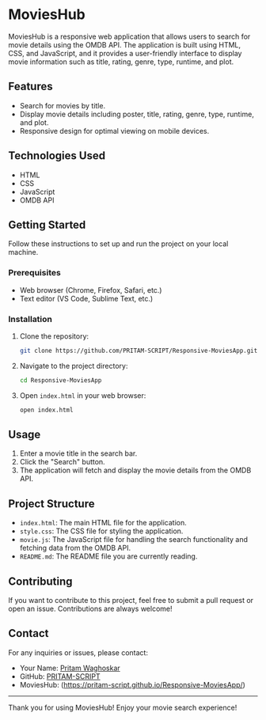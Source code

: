 # MoviesHub

MoviesHub is a responsive web application that allows users to search for movie details using the OMDB API. The application is built using HTML, CSS, and JavaScript, and it provides a user-friendly interface to display movie information such as title, rating, genre, type, runtime, and plot.

## Features

- Search for movies by title.
- Display movie details including poster, title, rating, genre, type, runtime, and plot.
- Responsive design for optimal viewing on mobile devices.

## Technologies Used

- HTML
- CSS
- JavaScript
- OMDB API

## Getting Started

Follow these instructions to set up and run the project on your local machine.

### Prerequisites

- Web browser (Chrome, Firefox, Safari, etc.)
- Text editor (VS Code, Sublime Text, etc.)

### Installation

1. Clone the repository:
   ```bash
   git clone https://github.com/PRITAM-SCRIPT/Responsive-MoviesApp.git
   ```

2. Navigate to the project directory:
   ```bash
   cd Responsive-MoviesApp
   ```

3. Open `index.html` in your web browser:
   ```bash
   open index.html
   ```

## Usage

1. Enter a movie title in the search bar.
2. Click the "Search" button.
3. The application will fetch and display the movie details from the OMDB API.

## Project Structure

- `index.html`: The main HTML file for the application.
- `style.css`: The CSS file for styling the application.
- `movie.js`: The JavaScript file for handling the search functionality and fetching data from the OMDB API.
- `README.md`: The README file you are currently reading.


## Contributing

If you want to contribute to this project, feel free to submit a pull request or open an issue. Contributions are always welcome!

## Contact

For any inquiries or issues, please contact:
- Your Name: [Pritam Waghoskar](pritamwaghoskar@gmail.com)
- GitHub: [PRITAM-SCRIPT](https://github.com/PRITAM-SCRIPT)
- MoviesHub: (https://pritam-script.github.io/Responsive-MoviesApp/)

---

Thank you for using MoviesHub! Enjoy your movie search experience!
